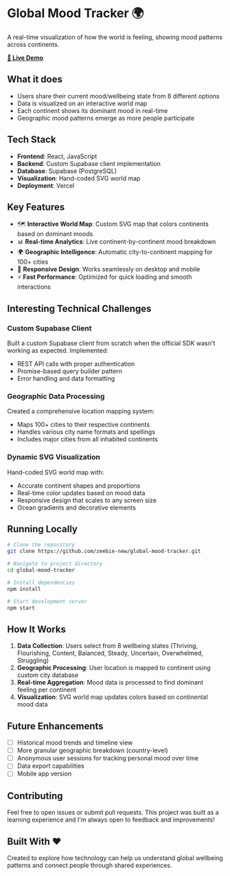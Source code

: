 # Global Mood Tracker 🌍

A real-time visualization of how the world is feeling, showing mood patterns across continents.

**[🔗 Live Demo](https://global-mood-tracker.vercel.app/)**

## What it does

- Users share their current mood/wellbeing state from 8 different options
- Data is visualized on an interactive world map  
- Each continent shows its dominant mood in real-time
- Geographic mood patterns emerge as more people participate

## Tech Stack

- **Frontend**: React, JavaScript
- **Backend**: Custom Supabase client implementation
- **Database**: Supabase (PostgreSQL)
- **Visualization**: Hand-coded SVG world map
- **Deployment**: Vercel

## Key Features

- 🗺️ **Interactive World Map**: Custom SVG map that colors continents based on dominant moods
- 📊 **Real-time Analytics**: Live continent-by-continent mood breakdown
- 🌍 **Geographic Intelligence**: Automatic city-to-continent mapping for 100+ cities
- 📱 **Responsive Design**: Works seamlessly on desktop and mobile
- ⚡ **Fast Performance**: Optimized for quick loading and smooth interactions

## Interesting Technical Challenges

### Custom Supabase Client
Built a custom Supabase client from scratch when the official SDK wasn't working as expected. Implemented:
- REST API calls with proper authentication
- Promise-based query builder pattern
- Error handling and data formatting

### Geographic Data Processing
Created a comprehensive location mapping system:
- Maps 100+ cities to their respective continents
- Handles various city name formats and spellings
- Includes major cities from all inhabited continents

### Dynamic SVG Visualization
Hand-coded SVG world map with:
- Accurate continent shapes and proportions
- Real-time color updates based on mood data
- Responsive design that scales to any screen size
- Ocean gradients and decorative elements

## Running Locally

```bash
# Clone the repository
git clone https://github.com/zeebie-new/global-mood-tracker.git

# Navigate to project directory
cd global-mood-tracker

# Install dependencies
npm install

# Start development server
npm start
```

## How It Works

1. **Data Collection**: Users select from 8 wellbeing states (Thriving, Flourishing, Content, Balanced, Steady, Uncertain, Overwhelmed, Struggling)
2. **Geographic Processing**: User location is mapped to continent using custom city database
3. **Real-time Aggregation**: Mood data is processed to find dominant feeling per continent
4. **Visualization**: SVG world map updates colors based on continental mood data

## Future Enhancements

- [ ] Historical mood trends and timeline view
- [ ] More granular geographic breakdown (country-level)
- [ ] Anonymous user sessions for tracking personal mood over time
- [ ] Data export capabilities
- [ ] Mobile app version

## Contributing

Feel free to open issues or submit pull requests. This project was built as a learning experience and I'm always open to feedback and improvements!

## Built With ❤️

Created to explore how technology can help us understand global wellbeing patterns and connect people through shared experiences.
